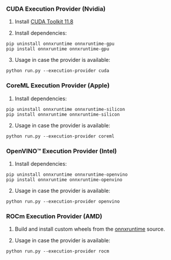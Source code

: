 ### CUDA Execution Provider (Nvidia)

1. Install [CUDA Toolkit 11.8](https://developer.nvidia.com/cuda-11-8-0-download-archive)

2. Install dependencies:

```
pip uninstall onnxruntime onnxruntime-gpu
pip install onnxruntime onnxruntime-gpu
```

3. Usage in case the provider is available:

```
python run.py --execution-provider cuda
```


### CoreML Execution Provider (Apple)

1. Install dependencies:

```
pip uninstall onnxruntime onnxruntime-silicon
pip install onnxruntime onnxruntime-silicon
```

2. Usage in case the provider is available:

```
python run.py --execution-provider coreml
```


### OpenVINO™ Execution Provider (Intel)

1. Install dependencies:

```
pip uninstall onnxruntime onnxruntime-openvino
pip install onnxruntime onnxruntime-openvino
```

2. Usage in case the provider is available:

```
python run.py --execution-provider openvino
```


### ROCm Execution Provider (AMD)

1. Build and install custom wheels from the [onnxruntime](https://github.com/microsoft/onnxruntime) source.

2. Usage in case the provider is available:

```
python run.py --execution-provider rocm
```